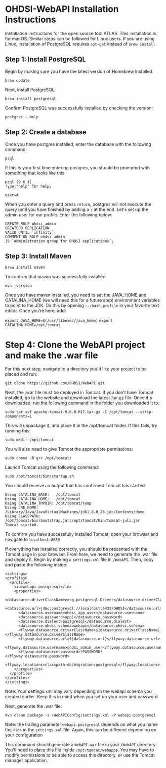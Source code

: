 OHDSI-WebAPI Installation Instructions
===============================
Installation instructions for the open source tool ATLAS. This installation is for macOS. Similar steps can be followed for Linux users. If you are using Linux, installation of PostgreSQL requires `apt-get` instead of `brew install`

## Step 1: Install PostgreSQL

Begin by making sure you have the latest version of Homebrew installed:

`brew update`

Next, install PostgreSQL:

`brew install postgresql`

Confirm PostgreSQL was successfully installed by checking the version:

`postgres --help`

## Step 2: Create a database

Once you have postgres installed, enter the database with the following command:

`psql`

If this is your first time entering postgres, you should be prompted with something that looks like this

```
psql (9.6.1)
Type "help" for help.

user=#
```

When you enter a query and press `return`, postgres will not execute the query until you have finished by adding a `;` at the end. Let's set up the admin user for our profile. Enter the following below:

```
CREATE ROLE ohdsi_admin
CREATEDB REPLICATION
VALID UNTIL `infinity`;
COMMENT ON ROLE ohdsi_admin
IS `Administration group for OHDSI applications`;
```

## Step 3: Install Maven

`brew install maven`

To confirm that maven was successfully installed:

`mvn -version`

Once you have maven installed, you need to set the JAVA_HOME and CATALINA_HOME (we will need this for a future step) environment variables to point to the JDK. Do this by opening `~./bash_profile` in your favorite text editor. Once you're here, add:

`export JAVA_HOME=$(/usr/libexec/java_home)`
`export CATALINA_HOME=/opt/tomcat`

# Step 4: Clone the WebAPI project and make the .war file

For this next step, navigate to a directory you'd like your project to be placed and run:

`git clone https://github.com/OHDSI/WebAPI.git`

Next, the .war file must be deployed in Tomcat. If you don't have Tomcat installed, go to the website and download the latest .tar.gz file. Once it's downloaded, run the following command in the folder you downloaded it to:

`sudo tar xvf apache-tomcat-9.0.0.M17.tar.gz -C /opt/tomcat --strip-components=1`

This will unpackage it, and place it in the /opt/tomcat folder. If this fails, try running this:

`sudo mkdir /opt/tomcat` 

You will also need to give Tomcat the appropriate permissions:

`sudo chmod -R g+r /opt/tomcat/`

Launch Tomcat using the following command:

`sudo /opt/tomcat/bin/startup.sh`

You should receive an output that has confirmed Tomcat has started

```
Using CATALINA_BASE:   /opt/tomcat
Using CATALINA_HOME:   /opt/tomcat
Using CATALINA_TMPDIR: /opt/tomcat/temp
Using JRE_HOME:        /Library/Java/JavaVirtualMachines/jdk1.8.0_25.jdk/Contents/Home
Using CLASSPATH:       /opt/tomcat/bin/bootstrap.jar:/opt/tomcat/bin/tomcat-juli.jar
Tomcat started.
```

To confirm you have successfully installed Tomcat, open your browser and navigate to `localhost:8080`

If everything has installed correctly, you should be presented with the Tomcat page in your browser. From here, we need to generate the .war file and deploy it. Begin by making a `settings.xml` file in `/WebAPI`. Then, copy and paste the following inside:

```
<settings>
<profiles>
  <profile>
    <id>webapi-postgresql</id>
    <properties>
      <datasource.driverClassName>org.postgresql.Driver</datasource.driverClassName>
      <datasource.url>jdbc:postgresql://localhost:5432/OHDSI</datasource.url>
      <datasource.username>ohdsi_app_user</datasource.username>
      <datasource.password>app1</datasource.password>
      <datasource.dialect>postgresql</datasource.dialect>
      <datasource.ohdsi.schema>webapi</datasource.ohdsi.schema>
      <flyway.datasource.driverClassName>${datasource.driverClassName}</flyway.datasource.driverClassName>
      <flyway.datasource.url>${datasource.url}</flyway.datasource.url>
      <flyway.datasource.username>ohdsi_admin_user</flyway.datasource.username>
      <flyway.datasource.password>!PASSWORD!</flyway.datasource.password>
      <flyway.locations>classpath:db/migration/postgresql</flyway.locations>
    </properties> 
  </profile>  
</profiles>
</settings>
```

Note: Your settings.xml may vary depending on the webapi schema you created earlier. Keep this in mind when you set up your user and password

Next, generate the .war file:

`mvn clean package -s /WebAPIConfig/settings.xml -P webapi-postgresql`

Note: the trailing parameter `webapi-postgresql` depends on what you name the `<id>` in the `settings.xml` file. Again, this can be different depending on your configuration

This command should generate a `WebAPI.war` file in your `/WebAPI` directory. You'll need to place this file inside `/opt/tomcat/webapps`. You may have to modify permissions to be able to access this directory, or use the Tomcat manager application. 